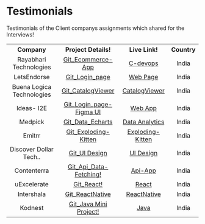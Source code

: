 # Testimonials
Testimonials of the Client companys assignments which shared for the Interviews!
<table>
  <tr>
    <th>Company</th>
    <th>Project Details!</th>
    <th>Live Link!</th>
    <th>Country</th>
  </tr>
  
  <tr>
    <td align="center">Rayabhari Technologies</td>
    <td align="center"><a href="https://github.com/chandanhm1999/C-devops_Cart-Ecommerce-App">Git_Ecommerce-App</a></td>
     <td align="center"><a href="https://c-devops-cart-ecommerce-app.vercel.app/">C-devops</a></td>
    <td align="center">India</td>
  </tr>
  <tr>
    <td align="center">LetsEndorse</td>
    <td align="center"><a href="https://github.com/chandanhm1999/react-js-loginpage-letsendorse">Git_Login_page</a></td>
     <td align="center"><a href="https://react-js-loginpage-letsendorse.vercel.app/">Web Page</a></td>
    <td align="center">India</td>
  </tr>
  <tr align="center">
    <td>Buena Logica Technologies</td>
    <td><a href="https://github.com/chandanhm1999/CatalogImage-Viewer-React">Git_CatalogViewer</a></td>
     <td><a href="https://csb-dxtdge-chandanhm1999.vercel.app/">CatalogViewer</a></td>
    <td>India</td>
  </tr>
  <tr align="center">
    <td>Ideas- I2E</td>
    <td><a href="https://github.com/chandanhm1999/loginpage-i2e-reactjs">Git_Login_page-Figma UI</a></td>
     <td><a href="https://loginpage-i2e-reactjs.vercel.app/">Web App</a></td>
    <td>India</td>
  </tr>
  <tr align="center">
    <td>Medpick</td>
    <td><a href="https://github.com/chandanhm1999/Data-Chart-Home-page-design">Git_Data_Echarts</a></td>
     <td><a href="data-chart-home-page-design.vercel.app">Data Analytics</a></td>
    <td>India</td>
  </tr>
  <tr align="center">
    <td>Emitrr</td>
    <td><a href="https://github.com/chandanhm1999/Web-Game-App-Reactjs-Kitten">Git_Exploding-Kitten</a></td>
     <td><a href="https://github.com/chandanhm1999/Web-Game-App-Reactjs-Kitten">Exploding-Kitten</a></td>
    <td>India</td>
  </tr>
  <tr align="center">
    <td>Discover Dollar Tech..</td>
    <td><a href="https://github.com/chandanhm1999/tavel-search-react-app-task">Git_UI Design</a></td>
     <td><a href="https://github.com/chandanhm1999/tavel-search-react-app-task">UI Design</a></td>
    <td>India</td>
  </tr>
  <tr align="center">
    <td>Contenterra</td>
    <td><a href="https://github.com/chandanhm1999/React-Posts-Axious-ContenTerra">Git_Api_Data-Fetching!</a></td>
     <td><a href="https://react-posts-axious-conten-terra.vercel.app/">Api-App</a></td>
    <td>India</td>
  </tr>
  <tr align="center">
    <td>uExcelerate</td>
    <td><a href="https://github.com/chandanhm1999/react-programs-series1">Git_React!</a></td>
     <td><a href="https://github.com/chandanhm1999/react-programs-series1">React</a></td>
    <td>India</td>
  </tr>
  
  <tr align="center">
    <td>Intershala</td>
    <td><a href="https://github.com/chandanhm1999/chat-bot-react-Native">Git_ReactNative</a></td>
     <td><a href="https://github.com/chandanhm1999/chat-bot-react-Native">ReactNative</a></td>
    <td>India</td>
  </tr>
  
  <tr align="center">
    <td>Kodnest</td>
    <td><a href="https://github.com/chandanhm1999/Java-Mini-Project-1">Git_Java Mini Project!</a></td>
     <td><a href="https://github.com/chandanhm1999/Java-Mini-Project-1">Java</a></td>
    <td>India</td>
  </tr>
</table>
